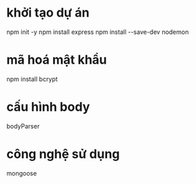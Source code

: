 # khởi tạo dự án
npm init -y
npm install express
npm install --save-dev nodemon

# mã hoá mật khẩu
npm install bcrypt

# cấu hình body
bodyParser

# công nghệ sử dụng
mongoose